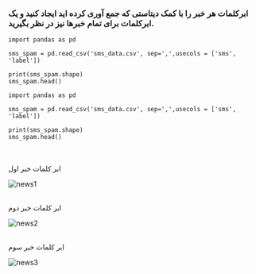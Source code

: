 <div dir="">
  
  ###  ابرکلمات هر خبر را با کمک دیتاستی که جمع آوری کرده اید ایجاد کنید و یک ابرکلمات برای تمام خبرها نیز در نظر بگیرید.
  
  ```
import pandas as pd

sms_spam = pd.read_csv('sms_data.csv', sep=',',usecols = ['sms', 'label'])

print(sms_spam.shape)
sms_spam.head()

```
  ```
import pandas as pd

sms_spam = pd.read_csv('sms_data.csv', sep=',',usecols = ['sms', 'label'])

print(sms_spam.shape)
sms_spam.head()

```
  <br/>
  
  <br/>
  ابر کلمات خبر اول
  
  ![news1](https://github.com/semnan-university-ai/machine-learning-class/upload/main/excersiecs/mahyaghlmrz/29/img/line_1.png)
  
  <br/>
  ابر کلمات خبر دوم
  
  ![news2](https://github.com/semnan-university-ai/machine-learning-class/upload/main/excersiecs/mahyaghlmrz/29/img/line_2.png)
  
  <br/>
  ابر کلمات خبر سوم
  
  ![news3](https://github.com/semnan-university-ai/machine-learning-class/upload/main/excersiecs/mahyaghlmrz/29/img/line_3.png)
  
  
  
  
  <br/>
  
  </div>
